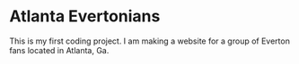# Atlanta Evertonians
This is my first coding project. I am making a website for a group of Everton fans located in Atlanta, Ga.
